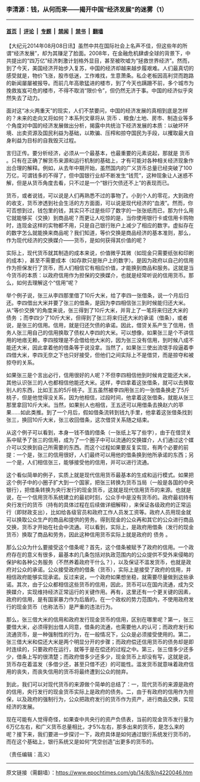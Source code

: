 ### 李清源：钱，从何而来――揭开中国“经济发展”的迷雾（1）

---

#### [首页](../../../..?n4220046) &nbsp;|&nbsp; [评论](../../../../../epoch-comment?n4220046) &nbsp;|&nbsp; [专题](../../../../../epoch-special?n4220046) &nbsp;|&nbsp; [禁闻](../../../../../epoch-news?n4220046) &nbsp;|&nbsp; [禁书](../../../../../books?n4220046) &nbsp;|&nbsp; [翻墙](https://github.com/gfw-breaker/nogfw/blob/master/README.md?n4220046)


<div class="post_content" id="artbody" itemprop="articleBody">
 <!-- article content begin -->
 <p>
  【大纪元2014年08月08日讯】虽然中共在国际社会上名声不佳，但这些年的所谓“经济发展”，却为其赚足了脸面。2008年，在金融危机肆虐全球的背景下，中共提出的“四万亿”经济刺激计划格外显目，甚至被吹嘘为“拯救世界经济”。然而，到了今天，美国经济开始步入复苏，中国的经济却越来越步履艰难。人们最真切的感受就是，物价飞涨，股市低迷，工作难找，生意萧条。私企老板因高利贷而跑路的新闻屡屡被报导。而前几年高歌猛进的楼市，到了今天也蹒跚不前，多个城市为挽救岌岌可危的楼市，不得不取消“限价令”，但仍然无济于事。中国的经济似乎突然失去了动力。
 </p>
 <p>
  面对这“冰火两重天”的现实，人们不禁要问，中国的经济发展的真相到底是怎样的？未来的走向又将如何？本系列文章将从
  <ok href="https://www.epochtimes.com/gb/tag/%E8%B4%A7%E5%B8%81.html">
   货币
  </ok>
  、粮食/土地、房市、制造业等多个角度对中国的经济发展做出分析，揭露中共统治下经济发展的本质：以破坏环境、出卖资源及国民利益为基础，以欺骗、压榨和掠夺国民为手段，以攫取最大自身利益为目标的自我毁灭过程。
 </p>
 <p>
  言归正传。要分析经济，必须从一个最基本，也最重要的元素说起，那就是
  <ok href="https://www.epochtimes.com/gb/tag/%E8%B4%A7%E5%B8%81.html">
   货币
  </ok>
  。只有在正确了解货币来源和运行机制的基础上，才有可能对各种相关经济现象作出合理的解释。例如，从去年中期开始，虽然国内的广义货币总量已经突破了100万亿，可谓钱多的不得了，但中国银行业却不断发生“钱荒”，这种现象让人迷惑不解，但是从货币角度去看，只不过是一个“银行欠债还不上”的表现而已。
 </p>
 <p>
  货币，或者说钱，可以说是人们再熟悉不过的事物了。小到个人的零花，大到政府的收支，货币渗透到社会生活的方方面面，可以说是现代经济的“血液”。然而，你可否想到过，钱包里的钱，其实只不过是些印了数字的一张张纸而已，那为什么用它就能够买（交换）到商品呢？而更让人吃惊的是，当你使用银行卡或信用卡购物时，连现金这样的实物都不用，只是自己银行账户上减少了相应的数字。虚拟存在的数字怎么就能换来商品呢？我们知道，等价交换是商品经济的基本准则，那么，作为现代经济的交换媒介——货币，是如何获得其价值的呢？
 </p>
 <p>
  实际上，现代货币就其制造的成本来说，价值微乎其微（如现金只需要纸张和印刷的成本），甚至不需要成本（如存款只是账户上的数字）。是因为政府以自己的信用作为担保发行了货币，而人们相信它有相应价值，才能换到商品和服务。这就是当今货币的本质：以政府信用作为担保的交换媒介，也就是经常听说的信用货币。那么，如何去理解这个“信用”呢？
 </p>
 <p>
  举个例子说，张三从李四那里借了10斤大米，给了李四一张借条，说一个月后归还。李四借出大米并要了张三的借条，是因为李四相信张三到时候能归还大米。从“等价交换”的角度来说，张三得到了10斤大米，并背上了一笔将来归还大米的
  <ok href="https://www.epochtimes.com/gb/tag/%E5%80%BA%E5%8A%A1.html">
   债务
  </ok>
  ；而李四少了10斤大米，但得到了张三将来归还大米的承诺（借条），或者说，是张三的信用。信用，就是归还欠债的承诺。因此，借贷关系产生了信用，债务人张三用自己的信用换取了债权人李四的大米。可以想像，如果张三是个不讲信用的地痞无赖，李四按理是不会借给他大米的，因为张三没有信用，到时候八成不能还大米，因此拿着他的借条等于说没拿。当然了，如果张三使出流氓手段逼着李四借大米，李四无奈之下也只好接受，但他们之间实际上不是借贷，而是掠夺和被掠夺的关系。
 </p>
 <p>
  如果张三是个言出必行，信用很好的人呢？不但李四相信他到时候肯定能还大米，其他认识张三的人也都相信他能还大米。这样，李四拿着这张借条，就可以去换取别人的东西，比如王五的5斤桃子。王五虽然被李四用张三的一张借条换走了5斤桃子，但是他觉得没关系，因为他相信，过段时间，他拿着这张借条，就能从张三那里拿回10斤大米。当然，如果别人也相信，王五还可以用借条去换赵六的苹果……如此类推。到了一个月后，假如借条流转到钱九手里，他拿着这张借条找到张三，换回10斤大米，张三收回借条，这次借贷关系随之结束。
 </p>
 <p>
  从这个例子可以看到，本身一钱不值的借条（一张纸上写了些字），由于在借贷关系中赋予了张三的信用，成为了一个圈子中可以流通的交换媒介，人们通过这个媒介可以交换到自己所需要的东西。而这个过程如果要反复实现，有两个必要的前提：一个是，张三的信用很好，人们最终可以用他的借条换到他所承诺的东西；另一个是，人们相信张三，能够接受他的信用，并可以进行流通。
 </p>
 <p>
  这个看似简单的例子，实质上就是现代信用货币最基本的生成和运行模式。如果把这个例子中的小圈子扩大到一个国家，把张三转换为货币当局（一般是各国的中央银行），把借条转换为央行发行的现金货币，这就是现代信用货币的来源。也就是说，在一个信用货币系统建立的最初时刻，公众手中是没有货币的。政府最初持有央行发行的货币（持有的具体过程在后续做详细解释），来保证各级政府的正常运行（即财政支出），比如给各级官员和政府工作人员发工资等。政府人员用现金就可以换取公众生产的商品和提供的劳务。得到现金的公众再和其它的公众进行商品交换，货币才开始在社会中流通。可以看到，实际上，是政府用借条（发行的现金货币）换取了商品和劳务，因此这种信用货币实际上就是政府的
  <ok href="https://www.epochtimes.com/gb/tag/%E5%80%BA%E5%8A%A1.html">
   债务
  </ok>
  。
 </p>
 <p>
  那么公众为什么要接受这个借条呢？首先，这个借条被赋予了政府的信用。一个政府存在的意义有很多，最基本的几条包括对执政范围内的公众提供不受外来侵略的保护和各种公务服务（不然养着政府干什么？），以及保证不滥发货币，也就是政府对公众的承诺。公众接受政府的借条（货币），实际上是接受了政府的信用，并相信政府能够实现承诺。反过来说，一个政府如果想坐稳，就需要尽量做到这些承诺。其次，由于公众都相信这些货币的信用，因此，货币可以在国内流通，成为交换媒介，实现维持经济正常运行的关键作用。再有，这里还有一个更关键的因素，政府的信用，是有国家暴力作为后盾的。在一个政权的势力范围内，不使用政府发行的现金货币（也称法币）是严重的违法行为。
 </p>
 <p>
  那么，张三借大米的信用和政府发行现金货币的信用，区别在哪里呢？第一，张三要借大米，必须得到出借人同意，借条的流通，也需要他人的认可；而政府发行和流通货币，是一种强制性的行为，在一般情况下，公众是必须接受使用的。第二，张三借大米和偿还大米是两个明显分开的步骤；而政府偿还信用货币的债务却是即时连续的，只要政府在运行，就等于是在偿还的过程之中。第三，张三借多少还多少，借条上写的很清楚；而政府借多少还多少，现金货币上却没有写，这就是说，货币存在着滥发（多借少还，甚至只借不还）的可能性。滥发货币就意味着政府信用的丧失，而丧失信用的货币将最终遭到公众的抛弃。
 </p>
 <p>
  到此，我们可以对现代货币的来源做个简单的总结了：一，现代货币的来源是政府的信用，央行发行的现金货币实际上是政府的债务。二，由于有政府的信用作为担保，以及政府的强制行为，公众把政府发行的货币作为资产，进行商品交换，实现经济的发展。
 </p>
 <p>
  现在可能有人觉得奇怪，如果查中共央行的资产负债表，当前的现金货币发行量为6万亿左右，和广义货币总量相比，才5%左右，那多出来的货币，是怎么来的呢？接下来，我们要进一步探讨一下，政府具体是如何通过银行系统发行货币的，而在这个基础上，银行系统又是如何“凭空创造”出更多的货币的。
 </p>
 <p>
  （责任编辑：高义）
 </p>
 <!-- article content end -->
 <div id="below_article_ad">
 </div>
</div>


---

原文链接（需翻墙）：https://www.epochtimes.com/gb/14/8/8/n4220046.htm